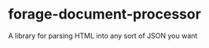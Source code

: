 forage-document-processor
=========================

A library for parsing HTML into any sort of JSON you want
